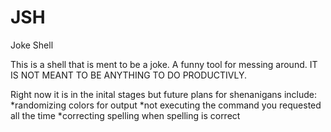# JSH
Joke Shell

This is a shell that is ment to be a joke. A funny tool for messing around. IT IS NOT MEANT TO BE ANYTHING TO DO PRODUCTIVLY.

Right now it is in the inital stages but future plans for shenanigans include:
*randomizing colors for output
*not executing the command you requested all the time
*correcting spelling when spelling is correct
